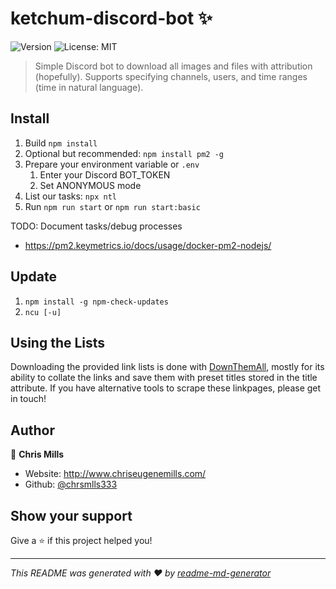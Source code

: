 # ketchum-discord-bot ✨
![Version](https://img.shields.io/badge/version-0.4.3-blue.svg?cacheSeconds=2592000)
![License: MIT](https://img.shields.io/badge/License-MIT-yellow.svg)

> Simple Discord bot to download all images and files with attribution (hopefully). Supports specifying channels, users, and time ranges (time in natural language).

## Install

1. Build `npm install`
2. Optional but recommended: `npm install pm2 -g`
3. Prepare your environment variable or `.env`
   1. Enter your Discord BOT_TOKEN
   2. Set ANONYMOUS mode
4. List our tasks: `npx ntl`
5. Run `npm run start` or `npm run start:basic`

TODO: Document tasks/debug processes

- https://pm2.keymetrics.io/docs/usage/docker-pm2-nodejs/

## Update

1. `npm install -g npm-check-updates`
2. `ncu [-u]`

## Using the Lists

Downloading the provided link lists is done with [DownThemAll](https://www.downthemall.net/), mostly for its ability to collate the links and save them with preset titles stored in the title attribute. If you have alternative tools to scrape these linkpages, please get in touch!

## Author

👤 **Chris Mills**

* Website: http://www.chriseugenemills.com/
* Github: [@chrsmlls333](https://github.com/chrsmlls333)

## Show your support

Give a ⭐️ if this project helped you!


***
_This README was generated with ❤️ by [readme-md-generator](https://github.com/kefranabg/readme-md-generator)_